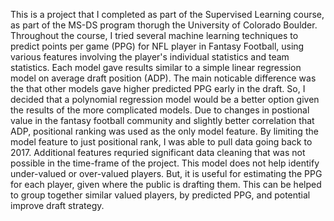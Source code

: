 This is a project that I completed as part of the Supervised Learning course, as part of the MS-DS program thorugh the University of Colorado Boulder.  Throughout the course, I tried several machine learning techniques to predict points per game (PPG) for NFL player in Fantasy Football, using various features involving the player's individual statistics and team statistics.  Each model gave results similar to a simple linear regression model on average draft position (ADP). The main noticable difference was the that other models gave higher predicted PPG early in the draft.  So, I decided that a polynomial regression model would be a better option given the results of the more complicated models. Due to changes in postional value in the fantasy football community and slightly better correlation that ADP, positional ranking was used as the only model feature.  By limiting the model feature to just positional rank, I was able to pull data going back to 2017.  Additional features requried significant data cleaning that was not possible in the time-frame of the project. This model does not help identify under-valued or over-valued players. But, it is useful for estimating the PPG for each player, given where the public is drafting them.  This can be helped to group together similar valued players, by predicted PPG, and potential improve draft strategy.
